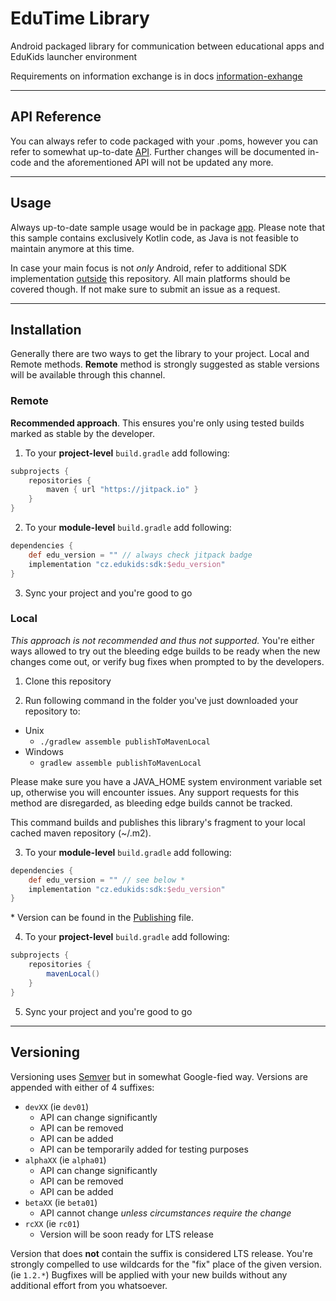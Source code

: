 # EduTime Library

Android packaged library for communication between educational apps and EduKids launcher environment

Requirements on information exchange is in docs [information-exhange](docs/information-exchange.md)

---

## API Reference

You can always refer to code packaged with your .poms, however you can refer to somewhat up-to-date
[API](docs/sdk-api.md). Further changes will be documented in-code and the aforementioned API will
not be updated any more.

---

## Usage

Always up-to-date sample usage would be in package [app](app/). Please note that this sample
contains exclusively Kotlin code, as Java is not feasible to maintain anymore at this time.

In case your main focus is not _only_ Android, refer to additional SDK implementation
[outside](https://github.com/digicas/) this repository. All main platforms should be covered though.
If not make sure to submit an issue as a request.

---

## Installation

Generally there are two ways to get the library to your project. Local and Remote methods.
**Remote** method is strongly suggested as stable versions will be available through this channel.

### Remote

**Recommended approach**. This ensures you're only using tested builds marked as stable by the
developer.

1) To your **project-level** `build.gradle` add following:

```groovy
subprojects {
    repositories {
        maven { url "https://jitpack.io" }
    }
}
```

2) To your **module-level** `build.gradle` add following:

```groovy
dependencies {
    def edu_version = "" // always check jitpack badge
    implementation "cz.edukids:sdk:$edu_version"
}
```

3) Sync your project and you're good to go

### Local

_This approach is not recommended and thus not supported._ You're either ways allowed to try out
the bleeding edge builds to be ready when the new changes come out, or verify bug fixes when
prompted to by the developers.

1) Clone this repository

2) Run following command in the folder you've just downloaded your repository to:

* Unix
    * `./gradlew assemble publishToMavenLocal`
* Windows
    * `gradlew assemble publishToMavenLocal`

Please make sure you have a JAVA_HOME system environment variable set up, otherwise you will
encounter issues. Any support requests for this method are disregarded, as bleeding edge builds
cannot be tracked.

This command builds and publishes this library's fragment to your local cached maven repository
(~/.m2).

3) To your **module-level** `build.gradle` add following:

```groovy
dependencies {
    def edu_version = "" // see below *
    implementation "cz.edukids:sdk:$edu_version"
}
```

\* Version can be found in the [Publishing](buildSrc/src/main/java/Publishing.kt) file.

4) To your **project-level** `build.gradle` add following:

```groovy
subprojects {
    repositories {
        mavenLocal()
    }
}
```

5) Sync your project and you're good to go

---

## Versioning

Versioning uses [Semver](https://semver.org/) but in somewhat Google-fied way. Versions are
appended with either of 4 suffixes:

* `devXX` (ie `dev01`)
    * API can change significantly
    * API can be removed
    * API can be added
    * API can be temporarily added for testing purposes
* `alphaXX` (ie `alpha01`)
    * API can change significantly
    * API can be removed
    * API can be added
* `betaXX` (ie `beta01`)
    * API cannot change _unless circumstances require the change_
* `rcXX` (ie `rc01`)
    * Version will be soon ready for LTS release

Version that does **not** contain the suffix is considered LTS release. You're strongly compelled
to use wildcards for the "fix" place of the given version. (ie `1.2.*`) Bugfixes will be applied
with your new builds without any additional effort from you whatsoever.